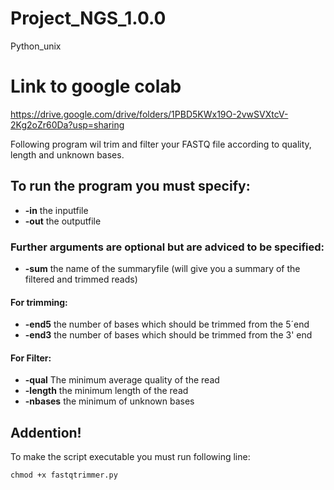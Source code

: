 # Project_NGS_1.0.0
Python_unix

# Link to google colab

https://drive.google.com/drive/folders/1PBD5KWx19O-2vwSVXtcV-2Kg2oZr60Da?usp=sharing 

Following program wil trim and filter your FASTQ file according to quality, length and unknown bases. 

## To run the program you must specify:

- **-in** the inputfile 
- **-out** the outputfile 

### Further arguments are optional but are adviced to be specified:

- **-sum** the name of the summaryfile (will give you a summary of the filtered and trimmed reads)
#### For trimming:

- **-end5** the number of bases which should be trimmed from the 5´end
- **-end3** the number of bases which should be trimmed from the 3' end 

#### For Filter:

- **-qual** The minimum average quality of the read
- **-length** the minimum length of the read 
- **-nbases** the minimum of unknown bases

## Addention!
To make the script executable you must run following line:

```{p}
chmod +x fastqtrimmer.py
```


